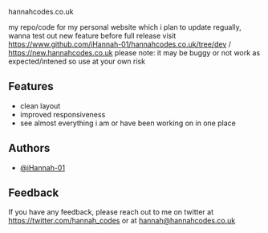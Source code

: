 
hannahcodes.co.uk

my repo/code for my  personal website which i plan to update regually,  wanna test out new feature before full release  visit https://www.github.com/iHannah-01/hannahcodes.co.uk/tree/dev / https://new.hannahcodes.co.uk please note: it may be buggy or not work as expected/intened so use at your own risk 


## Features

- clean layout
- improved responsiveness 
- see almost everything i am or have been working on in one place

  
## Authors

- [@iHannah-01](https://www.github.com/iHannah-01)

  
## Feedback

If you have any feedback, please reach out to me on twitter at https://twitter.com/hannah_codes or at hannah@hannahcodes.co.uk

  
